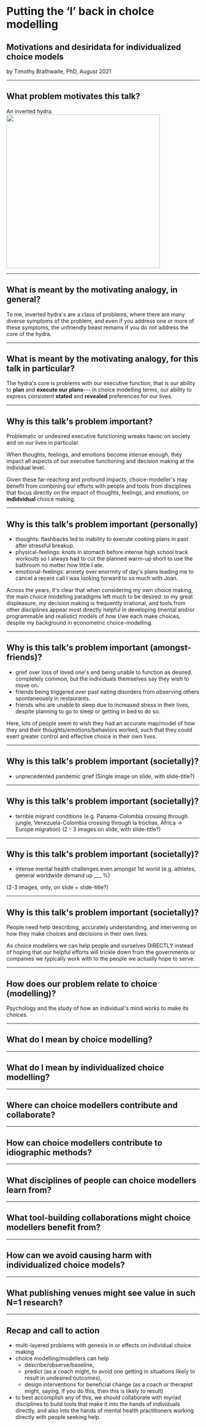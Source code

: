 # Putting the ‘I’ back in choIce modelling

## Motivations and desiridata for individualized choice models

by Timothy Brathwaite, PhD, August 2021

---

## What problem motivates this talk?

An inverted hydra.
<img src="http://www.notesonzoology.com/wp-content/uploads/2017/01/clip_image010-4.jpg" style="height: 400px; border:none;">

---

## What is meant by the motivating analogy, in general?

To me, inverted hydra's are a class of problems,
where there are many diverse symptoms of the problem,
and even if you address one or more of these symptoms,
the unfriendly beast remains if you do not address the core of the hydra.

---

## What is meant by the motivating analogy, for this talk in particular?

The hydra's core is problems with our executive function,
that is our ability to **plan** and **execute our plans**---
in choice modelling terms,
our ability to express consistent
**stated** and **revealed** preferences for our lives.

---

## Why is this talk's problem important?

Problematic or undesired executive functioning wreaks havoc on society
and on our lives in particular.

When thoughts, feelings, and emotions become intense enough,
they impact all aspects of our
executive functioning and decision making at the individual level.

Given these far-reaching and profound impacts,
choice-modeller's may benefit from combining our efforts with
people and tools from disciplines that focus directly on the impact of
thoughts, feelings, and emotions, on **indidvidual** choice making.

---

## Why is this talk's problem important (personally)

- thoughts:
  flashbacks led to inability to execute cooking plans
  in past after stressful breakup.
- physical-feelings:
  knots in stomach before intense high school track workouts
  so I always had to cut the planned warm-up short
  to use the bathroom no matter how little I ate.
- emotional-feelings:
  anxiety over enormity of day's plans leading me to cancel a recent call
  I was looking forward to so much with Joan.

Across the years, it's clear that when considering my own choice making,
the main choice modelling paradigms left much to be desired:
to my great displeasure, my decision making is frequently irrational,
and tools from other disciplines appear most directly helpful in developing
(mental and/or programmable and realistic) models of how I/we each make choices,
despite my background in econometric choice-modelling.

---

## Why is this talk's problem important (amongst-friends)?

- grief over loss of loved one's and being unable to function as desired.
  completely common, but the individuals themselves say they wish to move on.
- friends being triggered over past eating disorders from observing others
  spontaneously in restaurants.
- friends who are unable to sleep due to increased stress in their lives,
  despite planning to go to sleep or getting in bed to do so.

Here, lots of people seem to wish they had an accurate map/model of how they and
their thoughts/emotions/behaviors worked, such that they could exert greater
control and effective choice in their own lives.

---

## Why is this talk's problem important (societally)?

- unprecedented pandemic grief
(Single image on slide, with slide-title?)

---

## Why is this talk's problem important (societally)?

- terrible migrant conditions
  (e.g. Panama-Colombia crossing through jungle,
  Venezuela-Colombia crossing through la trochas,
  Africa -> Europe migration)
(2 - 3 images on slide, with slide-title?)

---

## Why is this talk's problem important (societally)?

- intense mental health challenges even amongst 1st world
  (e.g. athletes, general worldwide demand up \_\_\_ \%)

(2-3 images, only, on slide + slide-title?)

---

## Why is this talk's problem important (societally)?

People need help describing, accurately understanding, and intervening on
how they make choices and decisions in their own lives.

As choice modellers we can help people and ourselves DIRECTLY instead of
hoping that our helpful efforts will trickle down
from the governments or companies we typically work with
to the people we actually hope to serve.

---

## How does our problem relate to choice (modelling)?

Psychology and the study of how an individual's mind works to make its choices.

---

## What do I mean by choice modelling?


---

## What do I mean by individualized choice modelling?


---

## Where can choice modellers contribute and collaborate?


---

## How can choice modellers contribute to idiographic methods?


---

## What disciplines of people can choice modellers learn from?


---

## What tool-building collaborations might choice modellers benefit from?


---

## How can we avoid causing harm with individualized choice models?


---

## What publishing venues might see value in such N=1 research?


---

## Recap and call to action

- multi-layered problems with genesis in or effects on individual choice making
- choice modelling/modellers can help
  - describe/observe/baseline,
  - predict (as a coach might,
    to avoid one getting in situations likely to result in undesired outcomes),
  - design interventions for beneficial change
    (as a coach or therapist might, saying,
    if you do this, then this is likely to result)
- to best accomplish any of this, we should collaborate with myriad disciplines
  to build tools that make it into the hands of individuals directly,
  and also into the hands of mental health practitioners working directly
  with people seeking help.
